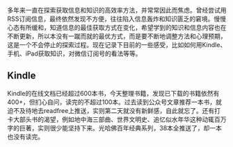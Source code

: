 多年来一直在探索获取信息和知识的高效率方法，并常常因此而焦虑。曾经尝试用RSS订阅信息，最终依然发现不方便，往往陷入信息轰炸和知识匮乏的窘境。慢慢心态有所缓和，知道信息的最佳获取方式在变化，希望学到的知识和信息内容也在不断更新，所以本没有一蹴而就的最优方式，而是要不断地调整方法和心理预期，这是一个不会停止的探索过程。现在记录下目前的一些感受，比如如何用Kindle、手机、iPad获取知识，对微信订阅号的看法等等。
## Kindle
Kindle的在线文档已经超过600本书，今天整理书籍，发现已下载的书籍依然有400+，但扪心自问，读完的不超过100本。过去读到公众号文章推荐一本书，就迫不及待地去readfree上推送，实则第二天就没有新鲜感，自此就忘了。还有打卡大部头书的渴望，例如地中海三部曲、世界文明史、追忆似水年华这种动辄百万字的巨著，实则很少能坚持下来。光哈佛百年经典系列，38本全推送了，却一本也没有读完。
<!--stackedit_data:
eyJoaXN0b3J5IjpbLTEwMzE0NjMyNDRdfQ==
-->